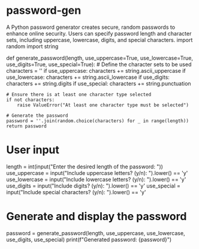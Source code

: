 # password-gen
A Python password generator creates secure, random passwords to enhance online security. Users can specify password length and character sets, including uppercase, lowercase, digits, and special characters. 
import random
import string

def generate_password(length, use_uppercase=True, use_lowercase=True, use_digits=True, use_special=True):
    # Define the character sets to be used
    characters = ''
    if use_uppercase:
        characters += string.ascii_uppercase
    if use_lowercase:
        characters += string.ascii_lowercase
    if use_digits:
        characters += string.digits
    if use_special:
        characters += string.punctuation

    # Ensure there is at least one character type selected
    if not characters:
        raise ValueError("At least one character type must be selected")

    # Generate the password
    password = ''.join(random.choice(characters) for _ in range(length))
    return password

# User input
length = int(input("Enter the desired length of the password: "))
use_uppercase = input("Include uppercase letters? (y/n): ").lower() == 'y'
use_lowercase = input("Include lowercase letters? (y/n): ").lower() == 'y'
use_digits = input("Include digits? (y/n): ").lower() == 'y'
use_special = input("Include special characters? (y/n): ").lower() == 'y'

# Generate and display the password
password = generate_password(length, use_uppercase, use_lowercase, use_digits, use_special)
print(f"Generated password: {password}")
